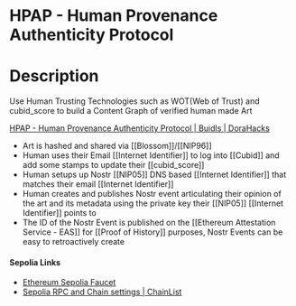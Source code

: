 # HPAP - Human Provenance Authenticity Protocol

# Description

Use Human Trusting Technologies such as WOT(Web of Trust) and cubid_score to build a Content Graph of verified human made Art

[HPAP - Human Provenance Authenticity Protocol | Buidls | DoraHacks](https://dorahacks.io/buidl/19411/)

* Art is hashed and shared via [[Blossom]]/[[NIP96]]
* Human uses their Email [[Internet Identifier]] to log into [[Cubid]] and add some stamps to update their [[cubid_score]]
* Human setups up Nostr [[NIP05]] DNS based [[Internet Identifier]] that matches their email [[Internet Identifier]] 
* Human creates and publishes Nostr event articulating their opinion of the art and its metadata using the private key their [[NIP05]] [[Internet Identifier]] points to
* The ID of the Nostr Event is published on the [[Ethereum Attestation Service - EAS]] for [[Proof of History]] purposes, Nostr Events can be easy to retroactively create


#### Sepolia Links

- [Ethereum Sepolia Faucet](https://www.alchemy.com/faucets/ethereum-sepolia)
- [Sepolia RPC and Chain settings | ChainList](https://chainlist.org/chain/11155111)